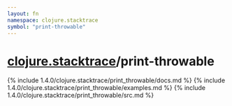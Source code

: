 ```yaml
---
layout: fn
namespace: clojure.stacktrace
symbol: "print-throwable"
---
```


# [clojure.stacktrace](../)/print-throwable

{% include 1.4.0/clojure.stacktrace/print_throwable/docs.md %}
{% include 1.4.0/clojure.stacktrace/print_throwable/examples.md %}
{% include 1.4.0/clojure.stacktrace/print_throwable/src.md %}

